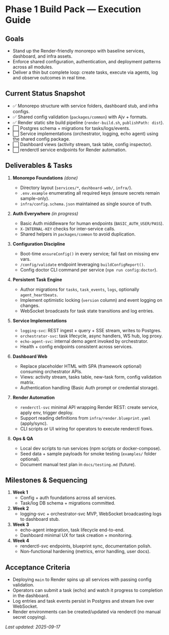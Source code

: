 # Phase 1 Build Pack — Execution Guide

## Goals
- Stand up the Render-friendly monorepo with baseline services, dashboard, and infra assets.
- Enforce shared configuration, authentication, and deployment patterns across all modules.
- Deliver a thin but complete loop: create tasks, execute via agents, log and observe outcomes in real time.

## Current Status Snapshot
- ✅ Monorepo structure with service folders, dashboard stub, and infra configs.
- ✅ Shared config validation (`packages/common`) with Ajv + formats.
- ✅ Render static site build pipeline (`render-build.sh`, `publishPath: dist`).
- ⬜ Postgres schema + migrations for tasks/logs/events.
- ⬜ Service implementations (orchestrator, logging, echo agent) using the shared config package.
- ⬜ Dashboard views (activity stream, task table, config inspector).
- ⬜ renderctl service endpoints for Render automation.

## Deliverables & Tasks
1. **Monorepo Foundations** *(done)*
   - Directory layout (`services/*`, `dashboard-web/`, `infra/`).
   - `.env.example` enumerating all required keys (ensure secrets remain sample-only).
   - `infra/config.schema.json` maintained as single source of truth.

2. **Auth Everywhere** *(in progress)*
   - Basic Auth middleware for human endpoints (`BASIC_AUTH_USER/PASS`).
   - `X-INTERNAL-KEY` checks for inter-service calls.
   - Shared helpers in `packages/common` to avoid duplication.

3. **Configuration Discipline**
   - Boot-time `ensureConfig()` in every service; fail fast on missing env vars.
   - `/config/validate` endpoint leveraging `buildConfigReport()`.
   - Config doctor CLI command per service (`npm run config:doctor`).

4. **Persistent Task Engine**
   - Author migrations for `tasks`, `task_events`, `logs`, optionally `agent_heartbeats`.
   - Implement optimistic locking (`version` column) and event logging on changes.
   - WebSocket broadcasts for task state transitions and log entries.

5. **Service Implementations**
   - `logging-svc`: REST ingest + query + SSE stream, writes to Postgres.
   - `orchestrator-svc`: task lifecycle, async handlers, WS hub, log proxy.
   - `echo-agent-svc`: internal demo agent invoked by orchestrator.
   - Health + config endpoints consistent across services.

6. **Dashboard Web**
   - Replace placeholder HTML with SPA (framework optional) consuming orchestrator APIs.
   - Views: activity stream, tasks table, new-task form, config validation matrix.
   - Authentication handling (Basic Auth prompt or credential storage).

7. **Render Automation**
   - `renderctl-svc` minimal API wrapping Render REST: create service, apply env, trigger deploy.
   - Support reading definitions from `infra/render.blueprint.yaml` (apply/sync).
   - CLI scripts or UI wiring for operators to execute renderctl flows.

8. **Ops & QA**
   - Local dev scripts to run services (npm scripts or docker-compose).
   - Seed data + sample payloads for smoke testing (`examples/` folder optional).
   - Document manual test plan in `docs/testing.md` (future).

## Milestones & Sequencing
1. **Week 1**
   - Config + auth foundations across all services.
   - Task/log DB schema + migrations committed.
2. **Week 2**
   - logging-svc + orchestrator-svc MVP, WebSocket broadcasting logs to dashboard stub.
3. **Week 3**
   - echo-agent integration, task lifecycle end-to-end.
   - Dashboard minimal UX for task creation + monitoring.
4. **Week 4**
   - renderctl-svc endpoints, blueprint sync, documentation polish.
   - Non-functional hardening (metrics, error handling, user docs).

## Acceptance Criteria
- Deploying `main` to Render spins up all services with passing config validation.
- Operators can submit a task (echo) and watch it progress to completion in the dashboard.
- Log entries and task events persist in Postgres and stream live over WebSocket.
- Render environments can be created/updated via renderctl (no manual secret copying).

_Last updated: 2025-09-17_
